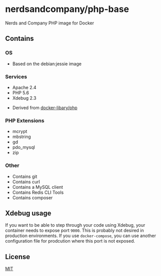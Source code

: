# nerdsandcompany/php-base
Nerds and Company PHP image for Docker

## Contains

### OS
 - Based on the debian:jessie image

### Services
 - Apache 2.4
 - PHP 5.6
 - Xdebug 2.3

* Derived from [docker-libary/php](https://github.com/docker-library/php/tree/master/5.6/apache)

### PHP Extensions
 - mcrypt
 - mbstring
 - gd
 - pdo_mysql
 - zip

### Other
 - Contains git
 - Contains curl
 - Contains a MySQL client
 - Contains Redis CLI Tools
 - Contains composer

## Xdebug usage

If you want to be able to step through your code using Xdebug, your container needs to expose port `9000`.
This is probably not desired in production environments. If you use `docker-compose`, you can use another
configuration file for prodcution where this port is not exposed.

## License
[MIT](LICENSE)
